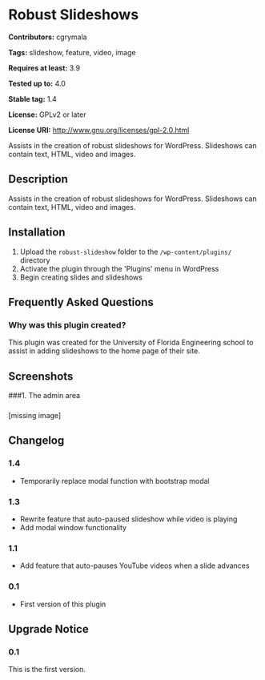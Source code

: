 # Robust Slideshows #
**Contributors:** cgrymala
  
**Tags:** slideshow, feature, video, image
  
**Requires at least:** 3.9
  
**Tested up to:** 4.0
  
**Stable tag:** 1.4
  
**License:** GPLv2 or later
  
**License URI:** http://www.gnu.org/licenses/gpl-2.0.html
  

Assists in the creation of robust slideshows for WordPress. Slideshows can contain text, HTML, video and images.

## Description ##

Assists in the creation of robust slideshows for WordPress. Slideshows can contain text, HTML, video and images.

## Installation ##

1. Upload the `robust-slideshow` folder to the `/wp-content/plugins/` directory
1. Activate the plugin through the 'Plugins' menu in WordPress
1. Begin creating slides and slideshows

## Frequently Asked Questions ##

### Why was this plugin created? ###

This plugin was created for the University of Florida Engineering school to assist in adding slideshows to the home page of their site.

## Screenshots ##

###1. The admin area
###
[missing image]


## Changelog ##
### 1.4 ###
* Temporarily replace modal function with bootstrap modal

### 1.3 ###
* Rewrite feature that auto-paused slideshow while video is playing
* Add modal window functionality

### 1.1 ###
* Add feature that auto-pauses YouTube videos when a slide advances

### 0.1 ###
* First version of this plugin

## Upgrade Notice ##

### 0.1 ###
This is the first version.
